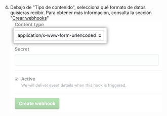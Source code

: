 4. Debajo de "Tipo de contenido", selecciona qué formato de datos quisieras recibir. Para obtener más información, consulta la sección "[Crear webhooks](/webhooks/creating/#content-type)" ![Menú para dar formato a los webhooks](/assets/images/help/sponsors/webhook-content-menu.png)
